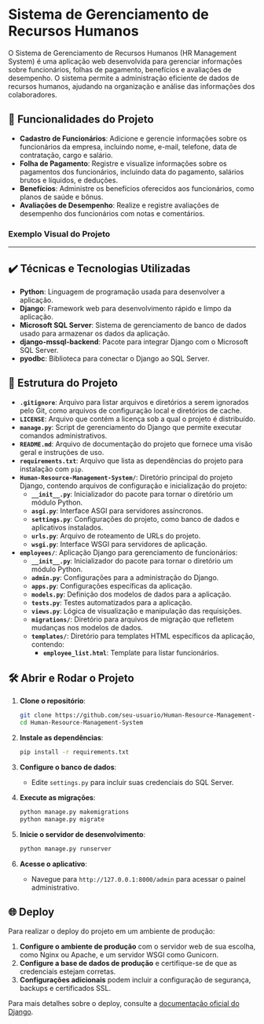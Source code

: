 # Sistema de Gerenciamento de Recursos Humanos

O Sistema de Gerenciamento de Recursos Humanos (HR Management System) é uma aplicação web desenvolvida para gerenciar informações sobre funcionários, folhas de pagamento, benefícios e avaliações de desempenho. O sistema permite a administração eficiente de dados de recursos humanos, ajudando na organização e análise das informações dos colaboradores.

## 🔨 Funcionalidades do Projeto

- **Cadastro de Funcionários**: Adicione e gerencie informações sobre os funcionários da empresa, incluindo nome, e-mail, telefone, data de contratação, cargo e salário.
- **Folha de Pagamento**: Registre e visualize informações sobre os pagamentos dos funcionários, incluindo data do pagamento, salários brutos e líquidos, e deduções.
- **Benefícios**: Administre os benefícios oferecidos aos funcionários, como planos de saúde e bônus.
- **Avaliações de Desempenho**: Realize e registre avaliações de desempenho dos funcionários com notas e comentários.

### Exemplo Visual do Projeto
***

## ✔️ Técnicas e Tecnologias Utilizadas

- **Python**: Linguagem de programação usada para desenvolver a aplicação.
- **Django**: Framework web para desenvolvimento rápido e limpo da aplicação.
- **Microsoft SQL Server**: Sistema de gerenciamento de banco de dados usado para armazenar os dados da aplicação.
- **django-mssql-backend**: Pacote para integrar Django com o Microsoft SQL Server.
- **pyodbc**: Biblioteca para conectar o Django ao SQL Server.

## 📁 Estrutura do Projeto


- **`.gitignore`**: Arquivo para listar arquivos e diretórios a serem ignorados pelo Git, como arquivos de configuração local e diretórios de cache.
- **`LICENSE`**: Arquivo que contém a licença sob a qual o projeto é distribuído.
- **`manage.py`**: Script de gerenciamento do Django que permite executar comandos administrativos.
- **`README.md`**: Arquivo de documentação do projeto que fornece uma visão geral e instruções de uso.
- **`requirements.txt`**: Arquivo que lista as dependências do projeto para instalação com `pip`.
- **`Human-Resource-Management-System/`**: Diretório principal do projeto Django, contendo arquivos de configuração e inicialização do projeto:
   - **`__init__.py`**: Inicializador do pacote para tornar o diretório um módulo Python.
   - **`asgi.py`**: Interface ASGI para servidores assíncronos.
   - **`settings.py`**: Configurações do projeto, como banco de dados e aplicativos instalados.
   - **`urls.py`**: Arquivo de roteamento de URLs do projeto.
   - **`wsgi.py`**: Interface WSGI para servidores de aplicação.
- **`employees/`**: Aplicação Django para gerenciamento de funcionários:
   - **`__init__.py`**: Inicializador do pacote para tornar o diretório um módulo Python.
   - **`admin.py`**: Configurações para a administração do Django.
   - **`apps.py`**: Configurações específicas da aplicação.
   - **`models.py`**: Definição dos modelos de dados para a aplicação.
   - **`tests.py`**: Testes automatizados para a aplicação.
   - **`views.py`**: Lógica de visualização e manipulação das requisições.
   - **`migrations/`**: Diretório para arquivos de migração que refletem mudanças nos modelos de dados.
   - **`templates/`**: Diretório para templates HTML específicos da aplicação, contendo:
      - **`employee_list.html`**: Template para listar funcionários.


## 🛠️ Abrir e Rodar o Projeto

1. **Clone o repositório**:

    ```bash
    git clone https://github.com/seu-usuario/Human-Resource-Management-System.git
    cd Human-Resource-Management-System
    ```

2. **Instale as dependências**:

    ```bash
    pip install -r requirements.txt
    ```

3. **Configure o banco de dados**:
    - Edite `settings.py` para incluir suas credenciais do SQL Server.

4. **Execute as migrações**:

    ```bash
    python manage.py makemigrations
    python manage.py migrate
    ```

5. **Inicie o servidor de desenvolvimento**:

    ```bash
    python manage.py runserver
    ```

6. **Acesse o aplicativo**:
    - Navegue para `http://127.0.0.1:8000/admin` para acessar o painel administrativo.

## 🌐 Deploy

Para realizar o deploy do projeto em um ambiente de produção:

1. **Configure o ambiente de produção** com o servidor web de sua escolha, como Nginx ou Apache, e um servidor WSGI como Gunicorn.
2. **Configure a base de dados de produção** e certifique-se de que as credenciais estejam corretas.
3. **Configurações adicionais** podem incluir a configuração de segurança, backups e certificados SSL.

Para mais detalhes sobre o deploy, consulte a [documentação oficial do Django](https://docs.djangoproject.com/en/stable/howto/deployment/).

